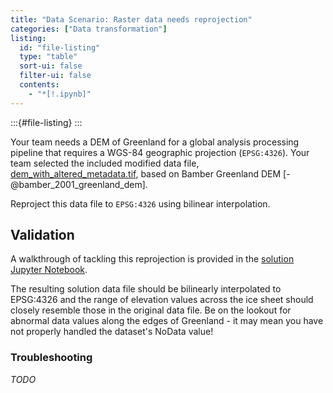 ```yaml
---
title: "Data Scenario: Raster data needs reprojection"
categories: ["Data transformation"]
listing:
  id: "file-listing"
  type: "table"
  sort-ui: false
  filter-ui: false
  contents:
    - "*[!.ipynb]"
---
```


:::{#file-listing}
:::


Your team needs a DEM of Greenland for a global analysis processing pipeline
that requires a WGS-84 geographic projection (`EPSG:4326`). Your team selected
the included modified data file,
[dem_with_altered_metadata.tif](/content/exercises/data-scenarios/raster-needs-reprojection/dem_with_altered_metadata.tif),
based on Bamber Greenland DEM [-@bamber_2001_greenland_dem].

Reproject this data file to `EPSG:4326` using bilinear interpolation.


## Validation

A walkthrough of tackling this reprojection is provided in the [solution Jupyter
Notebook](/content/exercises/data-scenarios/raster-needs-reprojection/solutions/solution.ipynb).

The resulting solution data file should be bilinearly interpolated to EPSG:4326
and the range of elevation values across the ice sheet should closely resemble
those in the original data file. Be on the lookout for abnormal data values
along the edges of Greenland - it may mean you have not properly handled the
dataset's NoData value!


### Troubleshooting

_TODO_
